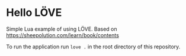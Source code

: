 # Hello LÖVE

Simple Lua example of using LÖVE. Based on https://sheepolution.com/learn/book/contents

To run the application run `love .` in the root directory of this repository.
